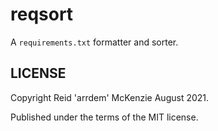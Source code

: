 # reqsort

A `requirements.txt` formatter and sorter.

## LICENSE

Copyright Reid 'arrdem' McKenzie August 2021.

Published under the terms of the MIT license.
